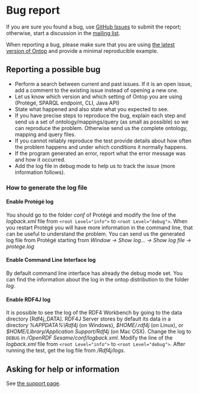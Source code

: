 # Bug report

If you are sure you found a bug, use [GitHub Issues](https://github.com/ontop/ontop/issues) to submit the report; otherwise, start a discussion in the [mailing list](https://groups.google.com/d/forum/ontop4obda).

When reporting a bug, please make sure that you are using [the latest version of Ontop](/guide/getting-started) and provide a minimal reproducible example.

## Reporting a possible bug
* Perform a search between current and past issues. If it is an open issue, add a comment to the existing issue instead of opening a new one.
* Let us know which version and which setting of Ontop you are using (Protégé, SPARQL endpoint, CLI, Java API)
* State what happened and also state what you expected to see.
* If you have precise steps to reproduce the bug, explain each step and send us a set of ontology/mappings/query (as small as possible) so we can reproduce the problem. Otherwise send us the complete ontology, mapping and query files.
* If you cannot reliably reproduce the test provide details about how often the problem happens and under which conditions it normally happens.
* If the program generated an error, report what the error message was and how it occurred.
* Add the log file in debug mode to help us to track the issue (more information follows).

### How to generate the log file

#### Enable Protégé log

You should go to the folder *conf* of Protégé and modify the line of the *logback.xml* file from `<root Level="info">` to `<root Level="debug">`.
When you restart Protégé you will have more information in the command line, that can be useful to understand the problem.
You can send us the generated log file from Protégé starting from *Window -> Show log... -> Show log file -> protege.log*

#### Enable Command Line Interface log
By default command line interface has already the debug mode set. You can find the information about the log in the ontop distribution to the folder *log*.

#### Enable RDF4J log
It is possible to see the log of the RDF4 Workbench by going to the data directory [Rdf4j_DATA]. 
RDF4J Server stores by default its data in a directory *%APPDATA%\Rdf4j* (on Windows),
*\$HOME/.rdf4j* (on Linux), or *$HOME/Library/Application Support/Rdf4j* (on Mac OSX).
Change the log to `DEBUG` in */OpenRDF Sesame/conf/logback.xml*. 
Modify the line of the *logback.xml* file from `<root Level="info">` to `<root Level="debug">`.
After running the test, get the log file from */Rdf4j/logs*.

## Asking for help or information
See [the support page](/community/support).

